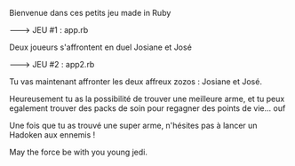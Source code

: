Bienvenue dans ces petits jeu made in Ruby

---> JEU #1 : app.rb

Deux joueurs s'affrontent en duel Josiane et José

---> JEU #2 : app2.rb

Tu vas maintenant affronter les deux affreux zozos : Josiane et José.

Heureusement tu as la possibilité de trouver une meilleure arme, et tu peux egalement trouver des packs de soin pour regagner des points de vie... ouf

Une fois que tu as trouvé une super arme, n'hésites pas à lancer un Hadoken aux ennemis !



May the force be with you young jedi.

